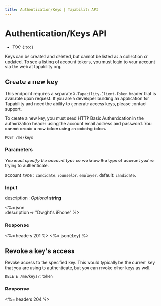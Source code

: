 ```yaml
---
title: Authentication/Keys | Tapability API
---
```


# Authentication/Keys API

* TOC
{:toc}

Keys can be created and deleted, but cannot be listed as a collection or updated. To
see a listing of account tokens, you must login to your account via the web at
tapability.org.

## Create a new key

This endpoint requires a separate `X-Tapability-Client-Token` header that is available
upon request. If you are a developer building an application for Tapability and need the
ability to generate access keys, please contact support.

To create a new key, you must send HTTP Basic Authentication in the authorization header
using the account email address and password. You cannot create a new token using an
existing token.

    POST /me/keys

### Parameters

_You must specify the account type_ so we know the type of account you're trying to authenticate.

account_type
: `candidate`, `counselor`, `employer`, default: `candidate`.

### Input

description
: _Optional_ **string**

<%= json \
    :description => "Dwight's iPhone"
%>

### Response

<%= headers 201 %>
<%= json(:key) %>

## Revoke a key's access

Revoke access to the specified key. This would typically be the current key that you
are using to authenticate, but you can revoke other keys as well.

    DELETE /me/keys/:token

### Response

<%= headers 204 %>
